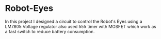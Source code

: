 # Robot-Eyes
In this project I designed a circuit to control the Robot's Eyes using a LM7805 Voltage regulator also used 555 timer with MOSFET which work as a fast switch to reduce battery consumption.
